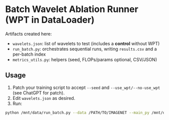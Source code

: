
# Batch Wavelet Ablation Runner (WPT in DataLoader)

Artifacts created here:
- `wavelets.json`: list of wavelets to test (includes a **control** without WPT)
- `run_batch.py`: orchestrates sequential runs, writing `results.csv` and a per-batch index
- `metrics_utils.py`: helpers (seed, FLOPs/params optional, CSV/JSON)

## Usage

1) Patch your training script to accept `--seed` and `--use_wpt/--no-use_wpt` (see ChatGPT for patch).
2) Edit `wavelets.json` as desired.
3) Run:

```bash
python /mnt/data/run_batch.py --data /PATH/TO/IMAGENET --main_py /mnt/data/main_wpt.py   --out_root /PATH/TO/OUT --epochs 50 --batch_size 256 --seed 1337
```
